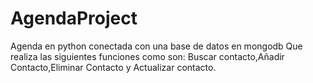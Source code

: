 # AgendaProject

Agenda en python conectada con una base de datos en mongodb 
Que realiza las siguientes funciones como son: Buscar contacto,Añadir Contacto,Eliminar Contacto y Actualizar contacto.
